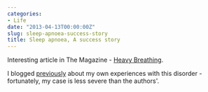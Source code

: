 ```yaml
---
categories:
- Life
date: "2013-04-13T00:00:00Z"
slug: sleep-apnoea-success-story
title: Sleep apnoea, A success story
---
```

Interesting article in The Magazine - [Heavy Breathing](http://the-magazine.org/11/heavy-breathing).

I blogged [previously](http://www.williampickup.org/blog/sleep-apnoea-and-sonomed) about my own experiences with this disorder - fortunately, my case is less severe than the authors'.
